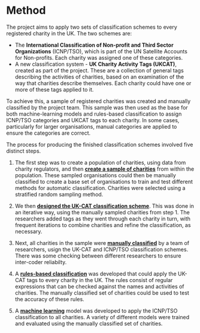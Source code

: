 # Method

The project aims to apply two sets of classification schemes to every registered charity in the UK. The two schemes are:

 - The **International Classification of Non-profit and Third Sector Organizations** (ICNP/TSO), which is part of the UN Satellite Accounts for Non-profits. Each charity was assigned one of these categories.
 - A new classification system - **UK Charity Activity Tags (UKCAT)**, created as part of the project. These are a collection of general tags describing the activities of charities, based on an examination of the way that charities describe themselves. Each charity could have one or more of these tags applied to it.

To achieve this, a sample of registered charities was created and manually classified by the project team. This sample was then used as the base for both machine-learning models and rules-based classification to assign ICNP/TSO categories and UKCAT tags to each charity. In some cases, particularly for larger organisations, manual categories are applied to ensure the categories are correct.

The process for producing the finished classification schemes involved five distinct steps.

1. The first step was to create a population of charities, using data from charity regulators, and then [**create a sample of charities**](sampling.md) from within the population. These sampled organisations could then be manually classified to create a base set of organisations to train and test different methods for automatic classification. Charities were selected using a stratified random sampling method.

2. We then [**designed the UK-CAT classification scheme**](designing-taxonomy.md). This was done in an iterative way, using the manually sampled charities from step 1. The researchers added tags as they went through each charity in turn, with frequent iterations to combine charities and refine the classification, as necessary.

3. Next, all charities in the sample were [**manually classified**](manual-classification.md) by a team of researchers, usign the UK-CAT and ICNP/TSO classification schemes. There was some checking between different researchers to ensure inter-coder reliabilty.

4. A [**rules-based classification**](rules-based-classification.md) was developed that could apply the UK-CAT tags to every charity in the UK. The rules consist of regular expressions that can be checked against the names and activities of charities. The manually classified set of charities could be used to test the accuracy of these rules.

5. A [**machine learning**](machine-learning.md) model was developed to apply the ICNP/TSO classification to all charities. A variety of different models were trained and evaluated using the manually classified set of charities.
